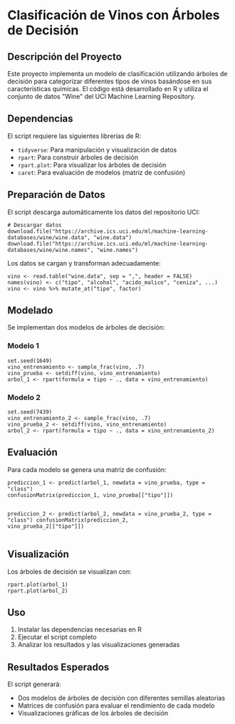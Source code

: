 <h1>Clasificación de Vinos con Árboles de Decisión</h1>
    
<div class="section">
        <h2>Descripción del Proyecto</h2>
        <p>Este proyecto implementa un modelo de clasificación utilizando árboles de decisión para categorizar diferentes tipos de vinos basándose en sus características químicas. El código está desarrollado en R y utiliza el conjunto de datos "Wine" del UCI Machine Learning Repository.</p>
    </div>
    
 <div class="section">
        <h2>Dependencias</h2>
        <p>El script requiere las siguientes librerías de R:</p>
        <ul>
            <li><code>tidyverse</code>: Para manipulación y visualización de datos</li>
            <li><code>rpart</code>: Para construir árboles de decisión</li>
            <li><code>rpart.plot</code>: Para visualizar los árboles de decisión</li>
            <li><code>caret</code>: Para evaluación de modelos (matriz de confusión)</li>
        </ul>
    </div>
    
<div class="section">
        <h2>Preparación de Datos</h2>
        <p>El script descarga automáticamente los datos del repositorio UCI:</p>
        <pre><code># Descargar datos
download.file("https://archive.ics.uci.edu/ml/machine-learning-databases/wine/wine.data", "wine.data")
download.file("https://archive.ics.uci.edu/ml/machine-learning-databases/wine/wine.names", "wine.names")</code></pre>
        
  <p>Los datos se cargan y transforman adecuadamente:</p>
        <pre><code>vino <- read.table("wine.data", sep = ",", header = FALSE)
names(vino) <- c("tipo", "alcohol", "acido_malico", "ceniza", ...)
vino <- vino %>% mutate_at("tipo", factor)</code></pre>
    </div>
    
<div class="section">
        <h2>Modelado</h2>
        <p>Se implementan dos modelos de árboles de decisión:</p>
        
  <h3>Modelo 1</h3>
        <pre><code>set.seed(1649)
vino_entrenamiento <- sample_frac(vino, .7)
vino_prueba <- setdiff(vino, vino_entrenamiento)
arbol_1 <- rpart(formula = tipo ~ ., data = vino_entrenamiento)</code></pre>
        
   <h3>Modelo 2</h3>
        <pre><code>set.seed(7439)
vino_entrenamiento_2 <- sample_frac(vino, .7)
vino_prueba_2 <- setdiff(vino, vino_entrenamiento)
arbol_2 <- rpart(formula = tipo ~ ., data = vino_entrenamiento_2)</code></pre>
    </div>
    
<div class="section">
        <h2>Evaluación</h2>
        <p>Para cada modelo se genera una matriz de confusión:</p>
        <pre><code>prediccion_1 <- predict(arbol_1, newdata = vino_prueba, type = "class")
confusionMatrix(prediccion_1, vino_prueba[["tipo"]])

prediccion_2 <- predict(arbol_2, newdata = vino_prueba_2, type = "class")
confusionMatrix(prediccion_2, vino_prueba_2[["tipo"]])</code></pre>
    </div>
    
<div class="section">
        <h2>Visualización</h2>
        <p>Los árboles de decisión se visualizan con:</p>
        <pre><code>rpart.plot(arbol_1)
rpart.plot(arbol_2)</code></pre>
    </div>
    
 <div class="section">
        <h2>Uso</h2>
        <ol>
            <li>Instalar las dependencias necesarias en R</li>
            <li>Ejecutar el script completo</li>
            <li>Analizar los resultados y las visualizaciones generadas</li>
        </ol>
    </div>
    
  <div class="section">
        <h2>Resultados Esperados</h2>
        <p>El script generará:</p>
        <ul>
            <li>Dos modelos de árboles de decisión con diferentes semillas aleatorias</li>
            <li>Matrices de confusión para evaluar el rendimiento de cada modelo</li>
            <li>Visualizaciones gráficas de los árboles de decisión</li>
        </ul>
    </div>
